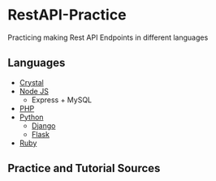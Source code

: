 # RestAPI-Practice

Practicing making Rest API Endpoints in different languages

## Languages

- [Crystal](./crystal/readme.md)
- [Node JS](./nodejs/readme.md)
  - Express + MySQL
- [PHP](./php/readme.md)
- [Python](./python/readme.md)
  - [Django](./python/django/readme.md)
  - [Flask](./python/flask/readme.md)
- [Ruby](./ruby/readme.md)

## Practice and Tutorial Sources
